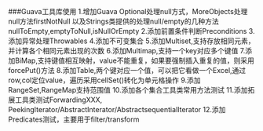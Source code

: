###Guava工具库使用
	1.增加Guava Optional处理null方式，MoreObjects处理null方法firstNotNull
	以及Strings类提供的处理null/empty的几种方法nullToEmpty,emptyToNull,isNullOrEmpty
	2.添加前置条件判断Preconditions
	3.添加异常处理Throwables
	4.添加不可变集合
	5.添加Multiset,支持存放相同元素，并计算各个相同元素出现的次数
	6.添加Multimap,支持一个key对应多个键值
	7.添加BiMap,支持键值相互映射，value不能重复，如果要强制插入重复的值，则采用forcePut()方法
	8.添加Table,两个键对应一个值，可以把它看做一个Excel,通过row,col定位value，遍历采用cellSet()转化为单元格操作
	9.添加RangeSet,RangeMap支持范围值
	10.添加各个集合工具类常用方法测试
	11.添加拓展工具类测试ForwardingXXX, PeekingIterator/AbstractInterator/AbstractsequentialIterator
	12.添加Predicates测试，主要用于filter/transform
